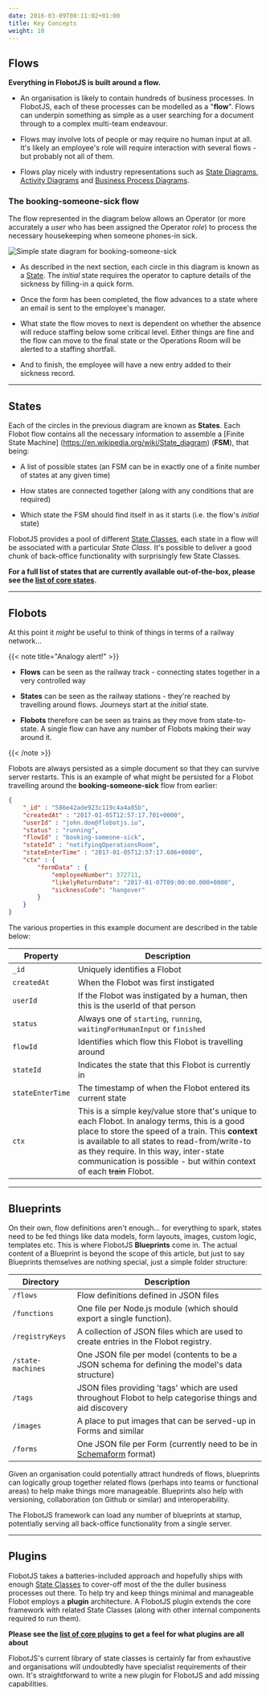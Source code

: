 ```yaml
---
date: 2016-03-09T00:11:02+01:00
title: Key Concepts
weight: 10
---
```


## Flows

__Everything in FlobotJS is built around a flow.__

- An organisation is likely to contain hundreds of business processes. In FlobotJS, each of these processes can be modelled as a "__flow__". Flows can underpin something as simple as a user searching for a document through to  a complex multi-team endeavour.

- Flows may involve lots of people or may require no human input at all. It's likely an employee's role will require interaction with several flows - but probably not all of them.

- Flows play nicely with industry representations such as [State Diagrams](https://en.wikipedia.org/wiki/State_diagram), [Activity Diagrams](https://en.wikipedia.org/wiki/Activity_diagram) and [Business Process Diagrams](http://www.bpmn.org/).

### The booking-someone-sick flow

The flow represented in the diagram below allows an Operator (or more accurately a _user_ who has been assigned the Operator _role_) to process the necessary housekeeping when someone phones-in sick.

![Simple state diagram for booking-someone-sick](/images/simple-flow.png)

- As described in the next section, each  circle in this diagram is known as a [State](#states). The _initial_ state requires the operator to capture details of the sickness by filling-in a quick form.

- Once the form has been completed, the flow advances to a state where an email is sent to the employee's manager.

- What state the flow moves to next is dependent on whether the absence will reduce staffing below some critical level. Either things are fine and the flow can move to the final state or the Operations Room will be alerted to a staffing shortfall.

- And to finish, the employee will have a new entry added to their sickness record.

<hr>

## States

Each of the circles in the previous diagram are known as __States__.  Each Flobot flow contains all the necessary information to assemble a [Finite State Machine] (https://en.wikipedia.org/wiki/State_diagram) (__FSM__), that being:

- A list of possible states (an FSM can be in exactly one of a finite number of states at any given time)

- How states are connected together (along with any conditions that are required)

- Which state the FSM should find itself in as it starts (i.e. the flow's _initial_ state)

FlobotJS provides a pool of different [State Classes](/reference/#list-of-state-classes), each state in a flow will be associated with a particular _State Class_. It's possible to deliver a good chunk of back-office functionality with surprisingly few State Classes.

__For a full list of states that are currently available out-of-the-box, please see the [list of core states](/reference/#list-of-state-classes).__

<hr>

## Flobots

At this point it _might_  be useful to think of things in terms of a railway network...

{{< note title="Analogy alert!" >}}
  
- __Flows__ can be seen as the railway track - connecting states together in a very controlled way

- __States__ can be seen as the railway stations - they're reached by travelling around flows. Journeys start at the _initial_ state.

- __Flobots__ therefore can be seen as trains as they move from state-to-state. A single flow can have any number of Flobots making their way around it.

{{< /note >}}

Flobots are always persisted as a simple document so that they can survive server restarts.
This is an example of what might be persisted for a Flobot travelling around the __booking-someone-sick__ flow from earlier: 

``` JSON
{ 
    "_id" : "586e42ade923c119c4a4a85b", 
    "createdAt" : "2017-01-05T12:57:17.701+0000",
    "userId" : "john.doe@flobotjs.io", 
    "status" : "running", 
    "flowId" : "booking-someone-sick", 
    "stateId" : "notifyingOperationsRoom", 
    "stateEnterTime" : "2017-01-05T12:57:17.686+0000", 
    "ctx" : {
        "formData" : {
            "employeeNumber": 372711,
            "likelyReturnDate": "2017-01-07T09:00:00.000+0000",
            "sicknessCode": "hangover"
        }
    }
}
```

The various properties in this example document are described in the table below:

Property         | Description
---------------- | ---------------------------------
`_id`            | Uniquely identifies a Flobot
`createdAt`      | When the Flobot was first instigated
`userId`         | If the Flobot was instigated by a human, then this is the userId of that person 
`status`         | Always one of `starting`, `running`, `waitingForHumanInput` or `finished`
`flowId`         | Identifies which flow this Flobot is travelling around
`stateId`        | Indicates the state that this Flobot is currently in
`stateEnterTime` | The timestamp of when the Flobot entered its current state
`ctx`            | This is a simple key/value store that's unique to each Flobot. In analogy terms, this is a good place to store the speed of a train. This __context__ is available to all states to read-from/write-to as they require. In this way, inter-state communication is possible - but within context of each ~~train~~ Flobot.

<hr>

## Blueprints

On their own, flow definitions aren't enough... for everything to spark, states need to be fed things like data models, form layouts, images, custom logic, templates etc.
This is where FlobotJS __Blueprints__ come in. The actual content of a Blueprint is beyond the scope of this article, but just to say Blueprints themselves are nothing special, just a simple folder structure:

| Directory | Description |
| --------- | ----------- |
| `/flows` | Flow definitions defined in JSON files |
| `/functions` | One file per Node.js module (which should export a single function). |
| `/registryKeys` | A collection of JSON files which are used to create entries in the Flobot registry. |
| `/state-machines` | One JSON file per model (contents to be a JSON schema for defining the model&#39;s data structure) |
| `/tags` | JSON files providing &#39;tags&#39; which are used throughout Flobot to help categorise things and aid discovery |
| `/images` | A place to put images that can be served-up in Forms and similar |
| `/forms` | One JSON file per Form (currently need to be in [Schemaform](http://schemaform.io/) format) |

Given an organisation could potentially attract hundreds of flows, blueprints can logically group together related flows (perhaps into teams or functional areas) to help make things more manageable.
Blueprints also help with versioning, collaboration (on Github or similar) and interoperability. 

The FlobotJS framework can load any number of blueprints at startup, potentially serving all back-office functionality from a single server.

<hr>

## Plugins

FlobotJS takes a batteries-included approach and hopefully ships with enough [State Classes](#states) to cover-off most of the the duller business processes out there. To help try and keep things minimal and manageable Flobot employs a __plugin__ architecture.
A FlobotJS plugin extends the core framework with related State Classes (along with other internal components required to run them).

__Please see the [list of core plugins](/reference/#list-of-plugins) to get a feel for what plugins are all about__

FlobotJS's current library of state classes is certainly far from exhaustive and organisations will undoubtedly have specialist requirements of their own.
It's straightforward to write a new plugin for FlobotJS and add missing capabilities.





 
 
